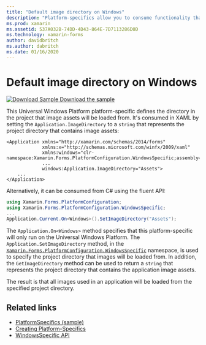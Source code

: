 ```yaml
---
title: "Default image directory on Windows"
description: "Platform-specifics allow you to consume functionality that's only available on a specific platform, without implementing custom renderers or effects. This article explains how to consume the Windows platform-specific that defines the directory in the project that image assets will be loaded from."
ms.prod: xamarin
ms.assetid: 537A032B-74DD-4D43-864E-7D7113286D0D
ms.technology: xamarin-forms
author: davidbritch
ms.author: dabritch
ms.date: 01/16/2020
---
```


# Default image directory on Windows

[![Download Sample](~/media/shared/download.png) Download the sample](https://docs.microsoft.com/samples/xamarin/xamarin-forms-samples/userinterface-platformspecifics)

This Universal Windows Platform platform-specific defines the directory in the project that image assets will be loaded from. It's consumed in XAML by setting the `Application.ImageDirectory` to a `string` that represents the project directory that contains image assets:

```xaml
<Application xmlns="http://xamarin.com/schemas/2014/forms"
             xmlns:x="http://schemas.microsoft.com/winfx/2009/xaml"
             xmlns:windows="clr-namespace:Xamarin.Forms.PlatformConfiguration.WindowsSpecific;assembly=Xamarin.Forms.Core"
             ...
             windows:Application.ImageDirectory="Assets">
	...
</Application>
```

Alternatively, it can be consumed from C# using the fluent API:

```csharp
using Xamarin.Forms.PlatformConfiguration;
using Xamarin.Forms.PlatformConfiguration.WindowsSpecific;
...
Application.Current.On<Windows>().SetImageDirectory("Assets");
```

The `Application.On<Windows>` method specifies that this platform-specific will only run on the Universal Windows Platform. The `Application.SetImageDirectory` method, in the [`Xamarin.Forms.PlatformConfiguration.WindowsSpecific`](xref:Xamarin.Forms.PlatformConfiguration.WindowsSpecific) namespace, is used to specify the project directory that images will be loaded from. In addition, the `GetImageDirectory` method can be used to return a `string` that represents the project directory that contains the application image assets.

The result is that all images used in an application will be loaded from the specified project directory.

## Related links

- [PlatformSpecifics (sample)](https://docs.microsoft.com/samples/xamarin/xamarin-forms-samples/userinterface-platformspecifics)
- [Creating Platform-Specifics](~/xamarin-forms/platform/platform-specifics/index.md#creating-platform-specifics)
- [WindowsSpecific API](xref:Xamarin.Forms.PlatformConfiguration.WindowsSpecific)
